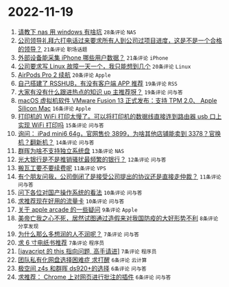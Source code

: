 # 2022-11-19

1. [请教下 nas 用 windows 有啥坑](https://www.v2ex.com/t/896363) `28条评论` `NAS`
1. [公司领导礼拜六打电话过来要求所有人到公司过项目进度，这是不是一个合格的领导？](https://www.v2ex.com/t/896399) `21条评论` `职场话题`
1. [外部设备能采集 iPhone 哪些用户数据？](https://www.v2ex.com/t/896371) `21条评论` `iPhone`
1. [公司要求写 Linux 故障一天一个，我只能想到几个](https://www.v2ex.com/t/896393) `20条评论` `Linux`
1. [AirPods Pro 2 续航](https://www.v2ex.com/t/896366) `20条评论` `Apple`
1. [自己搭建了 RSSHUB，有没有客户端 APP 推荐](https://www.v2ex.com/t/896379) `19条评论` `RSS`
1. [大家有没有什么跟进热点的知识 up 主推荐呀？](https://www.v2ex.com/t/896370) `19条评论` `问与答`
1. [macOS 虚拟机软件 VMware Fusion 13 正式发布：支持 TPM 2.0、 Apple Silicon Mac](https://www.v2ex.com/t/896350) `16条评论` `Apple`
1. [打印机的 WiFi 打印太慢了。可以将打印机的数据线直接连到路由器 usb 口上实现 WiFi 打印吗](https://www.v2ex.com/t/896356) `15条评论` `问与答`
1. [询问： iPad mini6 64g，官网售价 3899，为啥其他店铺能卖到 3378？官换机？翻新机？](https://www.v2ex.com/t/896355) `14条评论` `问与答`
1. [群晖为啥不支持独立系统盘](https://www.v2ex.com/t/896351) `13条评论` `NAS`
1. [光大银行是不是推销骚扰最频繁的银行？](https://www.v2ex.com/t/896358) `12条评论` `问与答`
1. [搬瓦工要不要续费呢](https://www.v2ex.com/t/896392) `11条评论` `VPS`
1. [有个朋友问我，公司倒闭了是接受公司提出的协议还是直接走仲裁？](https://www.v2ex.com/t/896347) `11条评论` `问与答`
1. [问下各位对国产操作系统的看法](https://www.v2ex.com/t/896404) `10条评论` `问与答`
1. [求推荐现在好用的流量卡](https://www.v2ex.com/t/896354) `10条评论` `问与答`
1. [关于 apple arcade 的一些疑问](https://www.v2ex.com/t/896357) `9条评论` `Apple`
1. [美帝亡我之心不死，居然试图通过造假来对我国防疫的大好形势不利](https://www.v2ex.com/t/896374) `8条评论` `分享发现`
1. [为什么那么多想润的人不润呢？](https://www.v2ex.com/t/896402) `7条评论` `问与答`
1. [求 6 寸电纸书推荐](https://www.v2ex.com/t/896396) `7条评论` `程序员`
1. [[javacript 的 this 指向问题, 高手请进]](https://www.v2ex.com/t/896372) `7条评论` `程序员`
1. [团队私有化网盘选择困难症 求打醒](https://www.v2ex.com/t/896405) `6条评论` `云计算`
1. [极空间 z4s 和群晖 ds920+的选择](https://www.v2ex.com/t/896397) `6条评论` `问与答`
1. [求推荐： Chrome 上对网页进行批注的插件](https://www.v2ex.com/t/896391) `6条评论` `问与答`
